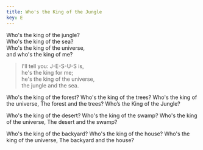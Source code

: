 ```yaml
---
title: Who's the King of the Jungle
key: E
---
```


Who's the king of the jungle?  
Who's the king of the sea?  
Who's the king of the universe,  
and who's the king of me?  

>I'll tell you: J-E-S-U-S is,  
he's the king for me;  
he's the king of the universe,  
the jungle and the sea.  

Who's the king of the forest?
Who's the king of the trees?
Who's the king of the universe,
The forest and the trees?
Who’s the King of the Jungle?

Who's the king of the desert?
Who's the king of the swamp?
Who's the king of the universe,
The desert and the swamp?

Who's the king of the backyard?
Who's the king of the house?
Who's the king of the universe,
The backyard and the house?
